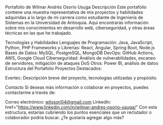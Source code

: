 Portafolio de Wilmar Andrés Osorio Usuga
Descripción
Este portafolio contiene una muestra representativa de mis proyectos y habilidades adquiridas a lo largo de mi carrera como estudiante de Ingeniería de Sistemas en la Universidad de Antioquia. Aquí encontrarás información sobre mis conocimientos en desarrollo web, ciberseguridad, y otras áreas técnicas en las que he trabajado.

Tecnologías y Habilidades
Lenguajes de Programación: Java, JavaScript, Python, PHP
Frameworks y Librerías: React, Angular, Spring Boot, Node.js
Bases de Datos: MySQL, PostgreSQL, MongoDB
DevOps: GitHub Actions, AWS, Google Cloud
Ciberseguridad: Análisis de vulnerabilidades, escaneo de servidores, mitigación de ataques DoS
Otros: Power BI, análisis de datos
Estructura del Portafolio
Proyectos Destacados:

Evertec: Descripción breve del proyecto, tecnologías utilizadas y propósito.


Contacto
Si deseas más información o colaborar en proyectos, puedes contactarme a través de:

Correo electrónico: wilosori04@gmail.com
LinkedIn: href="https://www.linkedin.com/in/wilmar-andres-osorio-usuga/"
Con esta estructura, estarías cubriendo los puntos esenciales que un reclutador o colaborador podría buscar. ¿Te gustaría agregar algo más?
